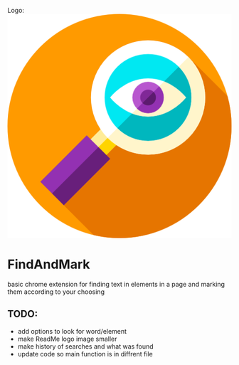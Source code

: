 Logo: ![](./loupe.png )

# FindAndMark
basic chrome extension for finding text in elements in a page and marking them according to your choosing

## TODO: 
* add options to look for word/element
* make ReadMe logo image smaller
* make history of searches and what was found
* update code so main function is in diffrent file

